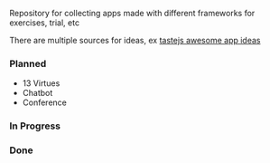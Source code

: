 Repository for collecting apps made with different frameworks for exercises, trial, etc

There are multiple sources for ideas, ex [tastejs awesome app ideas](https://github.com/tastejs/awesome-app-ideas)

### Planned

- 13 Virtues
- Chatbot
- Conference

### In Progress

### Done